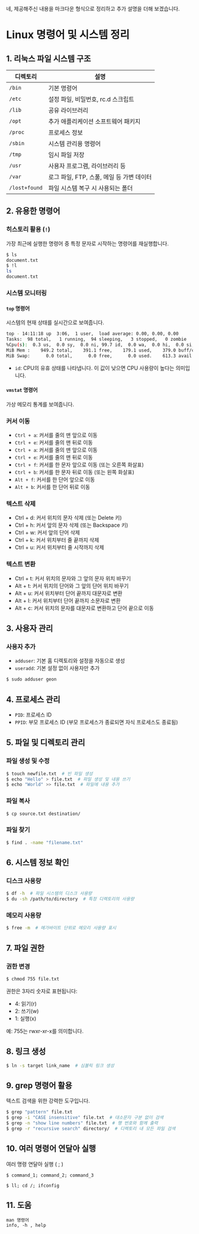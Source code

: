네, 제공해주신 내용을 마크다운 형식으로 정리하고 추가 설명을 더해 보겠습니다.

# Linux 명령어 및 시스템 정리

## 1. 리눅스 파일 시스템 구조

| 디렉토리 | 설명 |
|----------|------|
| `/bin` | 기본 명령어 |
| `/etc` | 설정 파일, 비밀번호, rc.d 스크립트 |
| `/lib` | 공유 라이브러리 |
| `/opt` | 추가 애플리케이션 소프트웨어 패키지 |
| `/proc` | 프로세스 정보 |
| `/sbin` | 시스템 관리용 명령어 |
| `/tmp` | 임시 파일 저장 |
| `/usr` | 사용자 프로그램, 라이브러리 등 |
| `/var` | 로그 파일, FTP, 스풀, 메일 등 가변 데이터 |
| `/lost+found` | 파일 시스템 복구 시 사용되는 폴더 |

## 2. 유용한 명령어

### 히스토리 활용 (`!`)

가장 최근에 실행한 명령어 중 특정 문자로 시작하는 명령어를 재실행합니다.

```bash
$ ls
document.txt
$ !l
ls
document.txt
```

### 시스템 모니터링

#### `top` 명령어

시스템의 현재 상태를 실시간으로 보여줍니다.

```bash
top - 14:11:18 up  3:06,  1 user,  load average: 0.00, 0.00, 0.00
Tasks:  98 total,   1 running,  94 sleeping,   3 stopped,   0 zombie
%Cpu(s):  0.3 us,  0.0 sy,  0.0 ni, 99.7 id,  0.0 wa,  0.0 hi,  0.0 si,  0.0 st
MiB Mem :    949.2 total,    391.1 free,    179.1 used,    379.0 buff/cache
MiB Swap:      0.0 total,      0.0 free,      0.0 used.    613.3 avail Mem 
```

- `id`: CPU의 유휴 상태를 나타냅니다. 이 값이 낮으면 CPU 사용량이 높다는 의미입니다.

#### `vmstat` 명령어

가상 메모리 통계를 보여줍니다.

### 커서 이동
- `Ctrl + a`: 커서를 줄의 맨 앞으로 이동
- `Ctrl + e`: 커서를 줄의 맨 뒤로 이동
- `Ctrl + a`: 커서를 줄의 맨 앞으로 이동
- `Ctrl + e`: 커서를 줄의 맨 뒤로 이동
- `Ctrl + f`: 커서를 한 문자 앞으로 이동 (또는 오른쪽 화살표)
- `Ctrl + b`: 커서를 한 문자 뒤로 이동 (또는 왼쪽 화살표)
- `Alt + f`: 커서를 한 단어 앞으로 이동
- `Alt + b`: 커서를 한 단어 뒤로 이동


### 텍스트 삭제
* Ctrl + d: 커서 위치의 문자 삭제 (또는 Delete 키)
* Ctrl + h: 커서 앞의 문자 삭제 (또는 Backspace 키)
* Ctrl + w: 커서 앞의 단어 삭제
* Ctrl + k: 커서 위치부터 줄 끝까지 삭제
* Ctrl + u: 커서 위치부터 줄 시작까지 삭제
### 텍스트 변환
* Ctrl + t: 커서 위치의 문자와 그 앞의 문자 위치 바꾸기
* Alt + t: 커서 위치의 단어와 그 앞의 단어 위치 바꾸기
* Alt + u: 커서 위치부터 단어 끝까지 대문자로 변환
* Alt + l: 커서 위치부터 단어 끝까지 소문자로 변환
* Alt + c: 커서 위치의 문자를 대문자로 변환하고 단어 끝으로 이동


## 3. 사용자 관리

### 사용자 추가

- `adduser`: 기본 홈 디렉토리와 설정을 자동으로 생성
- `useradd`: 기본 설정 없이 사용자만 추가

```bash
$ sudo adduser geon
```

## 4. 프로세스 관리

- `PID`: 프로세스 ID
- `PPID`: 부모 프로세스 ID (부모 프로세스가 종료되면 자식 프로세스도 종료됨)

## 5. 파일 및 디렉토리 관리

### 파일 생성 및 수정

```bash
$ touch newfile.txt  # 빈 파일 생성
$ echo "Hello" > file.txt  # 파일 생성 및 내용 쓰기
$ echo "World" >> file.txt  # 파일에 내용 추가
```

### 파일 복사

```bash
$ cp source.txt destination/
```

### 파일 찾기

```bash
$ find . -name "filename.txt"
```

## 6. 시스템 정보 확인

### 디스크 사용량

```bash
$ df -h  # 파일 시스템의 디스크 사용량
$ du -sh /path/to/directory  # 특정 디렉토리의 사용량
```

### 메모리 사용량

```bash
$ free -m  # 메가바이트 단위로 메모리 사용량 표시
```

## 7. 파일 권한

### 권한 변경

```bash
$ chmod 755 file.txt
```

권한은 3자리 숫자로 표현됩니다:
- 4: 읽기(r)
- 2: 쓰기(w)
- 1: 실행(x)

예: 755는 rwxr-xr-x를 의미합니다.

## 8. 링크 생성

```bash
$ ln -s target link_name  # 심볼릭 링크 생성
```

## 9. grep 명령어 활용

텍스트 검색을 위한 강력한 도구입니다.

```bash
$ grep "pattern" file.txt
$ grep -i "CASE insensitive" file.txt  # 대소문자 구분 없이 검색
$ grep -n "show line numbers" file.txt  # 행 번호와 함께 출력
$ grep -r "recursive search" directory/  # 디렉토리 내 모든 파일 검색
```

## 10. 여러 명령어 연달아 실행
여러 명령 연달아 실행 ( ; )

```shell
$ command_1; command_2; command_3

$ ll; cd /; ifconfig
```


## 11. 도움
```shell
man 명령어
info, -h , help
```